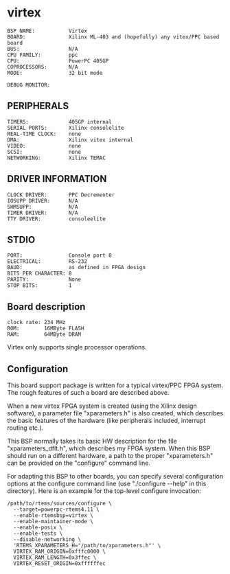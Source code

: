 virtex
======
```
BSP NAME:           Virtex
BOARD:              Xilinx ML-403 and (hopefully) any vitex/PPC based board
BUS:                N/A
CPU FAMILY:         ppc
CPU:                PowerPC 405GP
COPROCESSORS:       N/A
MODE:               32 bit mode

DEBUG MONITOR:
```

PERIPHERALS
-----------
``` 
TIMERS:             405GP internal
SERIAL PORTS:       Xilinx consolelite
REAL-TIME CLOCK:    none
DMA:                Xilinx vitex internal
VIDEO:              none
SCSI:               none
NETWORKING:         Xilinx TEMAC
``` 

DRIVER INFORMATION
------------------
``` 
CLOCK DRIVER:       PPC Decrementer
IOSUPP DRIVER:      N/A
SHMSUPP:            N/A
TIMER DRIVER:       N/A
TTY DRIVER:         consoleelite
``` 

STDIO
-----
``` 
PORT:               Console port 0
ELECTRICAL:         RS-232
BAUD:               as defined in FPGA design
BITS PER CHARACTER: 8
PARITY:             None
STOP BITS:          1
``` 

Board description
-----------------
``` 
clock rate:	234 MHz
ROM:		16MByte FLASH
RAM:		64MByte DRAM
``` 

Virtex only supports single processor operations.

Configuration
-------------
This board support package is written for a typical virtex/PPC FPGA
system. The rough features of such a board are described above.

When a new virtex FPGA system is created (using the Xilinx design
software), a parameter file "xparameters.h" is also created, which
describes the basic features of the hardware (like peripherals
included, interrupt routing etc.).

This BSP normally takes its basic HW description for the file
"xparameters_dflt.h", which describes my FPGA system. When this BSP
should run on a different hardware, a path to the proper
"xparameters.h" can be provided on the "configure" command line.

For adapting this BSP to other boards, you can specify several configuration
options at the configure command line (use "./configure --help" in this
directory).  Here is an example for the top-level configure invocation:

```shell
/path/to/rtems/sources/configure \
  --target=powerpc-rtems4.11 \
  --enable-rtemsbsp=virtex \
  --enable-maintainer-mode \
  --enable-posix \
  --enable-tests \
  --disable-networking \
  'RTEMS_XPARAMETERS_H="/path/to/xparameters.h"' \
  VIRTEX_RAM_ORIGIN=0xfffc0000 \
  VIRTEX_RAM_LENGTH=0x3ffec \
  VIRTEX_RESET_ORIGIN=0xffffffec
```
